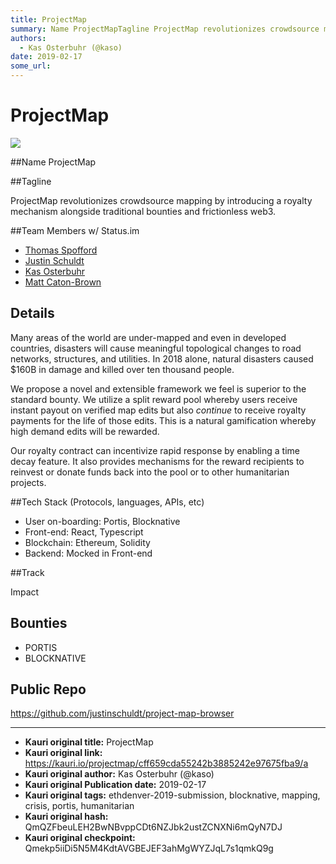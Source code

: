 ```yaml
---
title: ProjectMap
summary: Name ProjectMapTagline ProjectMap revolutionizes crowdsource mapping by introducing a royalty mechanism alongside traditional bounties and frictionless web3.Team Members w/ Status.im Thomas Spofford Justin Schuldt Kas Osterbuhr Matt Caton-Brown Details Many areas of the world are under-mapped and even in developed countries, disasters will cause meaningful topological changes to road networks, structures, and utilities. In 2018 alone, natural disasters caused $160B in damage and killed over ten
authors:
  - Kas Osterbuhr (@kaso)
date: 2019-02-17
some_url: 
---
```


# ProjectMap

![](https://ipfs.infura.io/ipfs/QmPfbFgqByUeZxMVi9DhnwfkejpKA8p97exwmELoyS2WuP)



##Name
ProjectMap


##Tagline

ProjectMap revolutionizes crowdsource mapping by introducing a royalty mechanism alongside traditional bounties and frictionless web3.

##Team Members w/ Status.im
- [Thomas Spofford](https://get.status.im/user/0x04e19096d054eb373fe1bac6aa29c6283b4c5340518402df83d25c2f9e24cdd616ae6ff68a5c4af6cfca613c8f6d3679a9a25423a01dd8ca22528e9286b451a425)
- [Justin Schuldt](https://get.status.im/user/0x04d426751cedf7dc406ed7f8838663610683d668a80fad4bc65a2b432dc9d18a777e2894c0ccd3f96ae83fa6217731cfdf5c7062b65babf0b84b0b70bdd8a38391)
- [Kas Osterbuhr](https://get.status.im/user/0x04e53d47f6a426fbae9cab53b1270bd0b07071cfa4903bfaf01aaef3397fdb5968130ab0671b0b38d72922abc75bb234ea39f63ced37279be2dfa00dd2082f4361)
- [Matt Caton-Brown](https://get.status.im/user/0x04489f1ec952e2b667e828723efe9e63d2958aaa1d2b179607baeac8c60b1c2a14c8f16e011493f074fe8af1c8378382f27c0c5be2cd12f257a6c6e430064f1716)

## Details
Many areas of the world are under-mapped and even in developed countries, disasters will cause meaningful topological changes to road networks, structures, and utilities. In 2018 alone, natural disasters caused $160B in damage and killed over ten thousand people.

We propose a novel and extensible framework we feel is superior to the standard bounty. We utilize a split reward pool whereby users receive instant payout on verified map edits but also *continue* to receive royalty payments for the life of those edits. This is a natural gamification whereby high demand edits will be rewarded.

Our royalty contract can incentivize rapid response by enabling a time decay feature. It also provides mechanisms for the reward recipients to reinvest or donate funds back into the pool or to other humanitarian projects.

##Tech Stack (Protocols, languages, APIs, etc)

- User on-boarding: Portis, Blocknative
- Front-end: React, Typescript
- Blockchain: Ethereum, Solidity
- Backend: Mocked in Front-end

##Track

Impact


## Bounties

- PORTIS
- BLOCKNATIVE

## Public Repo

https://github.com/justinschuldt/project-map-browser






---

- **Kauri original title:** ProjectMap
- **Kauri original link:** https://kauri.io/projectmap/cff659cda55242b3885242e97675fba9/a
- **Kauri original author:** Kas Osterbuhr (@kaso)
- **Kauri original Publication date:** 2019-02-17
- **Kauri original tags:** ethdenver-2019-submission, blocknative, mapping, crisis, portis, humanitarian
- **Kauri original hash:** QmQZFbeuLEH2BwNBvppCDt6NZJbk2ustZCNXNi6mQyN7DJ
- **Kauri original checkpoint:** Qmekp5iiDi5N5M4KdtAVGBEJEF3ahMgWYZJqL7s1qmkQ9g



